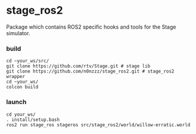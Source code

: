 # stage_ros2
Package which contains ROS2 specific hooks and tools for the Stage simulator.

### build
```
cd ~your_ws/src/
git clone https://github.com/rtv/Stage.git # stage lib
git clone https://github.com/n0nzzz/stage_ros2.git # stage_ros2 wrapper
cd ~your_ws/
colcon build
```

### launch
```
cd your_ws/
. install/setup.bash
ros2 run stage_ros stageros src/stage_ros2/world/willow-erratic.world
```
